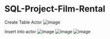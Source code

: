 # SQL-Project-Film-Rental

Create Table Actor
![image](https://github.com/nibinkjoseph/SQL-Project-Film-Rental/assets/63180074/3700df27-8ce3-441a-91dd-c2e4992a5bce)

Insert into actor
![image](https://github.com/nibinkjoseph/SQL-Project-Film-Rental/assets/63180074/17fdc70b-4f2c-432e-aa2f-bdb2407a988e)
![image](https://github.com/nibinkjoseph/SQL-Project-Film-Rental/assets/63180074/45c6ce1b-cf9a-4393-9f6a-a9fb1b1b57f5)
![image](https://github.com/nibinkjoseph/SQL-Project-Film-Rental/assets/63180074/80008b56-ada3-4a76-9e59-1be295799e4c)


